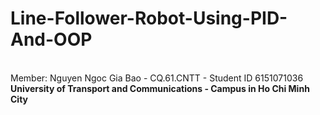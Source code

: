 # Line-Follower-Robot-Using-PID-And-OOP
<br>
Member: Nguyen Ngoc Gia Bao - CQ.61.CNTT - Student ID 6151071036
<br>
<b>University of Transport and Communications - Campus in Ho Chi Minh City</b>
